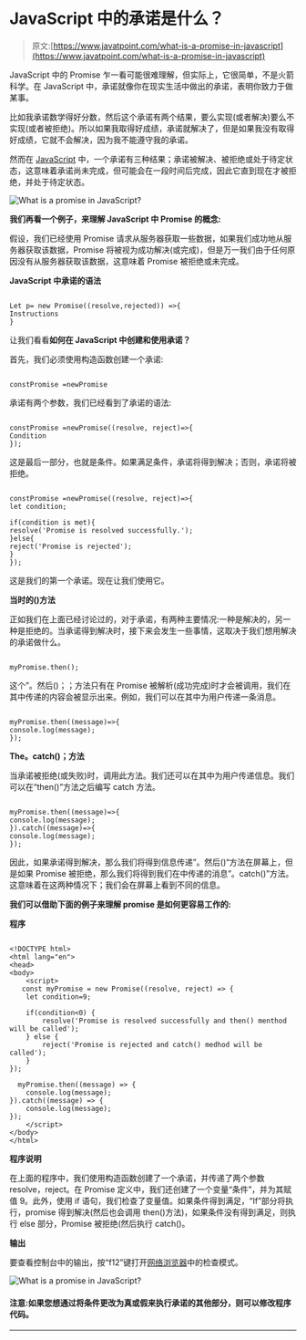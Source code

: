 # JavaScript 中的承诺是什么？

> 原文:[https://www.javatpoint.com/what-is-a-promise-in-javascript](https://www.javatpoint.com/what-is-a-promise-in-javascript)

JavaScript 中的 Promise 乍一看可能很难理解，但实际上，它很简单，不是火箭科学。在 JavaScript 中，承诺就像你在现实生活中做出的承诺，表明你致力于做某事。

比如我承诺数学得好分数，然后这个承诺有两个结果，要么实现(或者解决)要么不实现(或者被拒绝)。所以如果我取得好成绩，承诺就解决了，但是如果我没有取得好成绩，它就不会解决，因为我不能遵守我的承诺。

然而在 [JavaScript](https://www.javatpoint.com/javascript-tutorial) 中，一个承诺有三种结果；承诺被解决、被拒绝或处于待定状态，这意味着承诺尚未完成，但可能会在一段时间后完成，因此它直到现在才被拒绝，并处于待定状态。

![What is a promise in JavaScript?](img/7d0ef8e40de4b2da8f0cee4205d37822.png)

**我们再看一个例子，来理解 JavaScript 中 **Promise** 的概念:**

假设，我们已经使用 Promise 请求从服务器获取一些数据，如果我们成功地从服务器获取该数据，Promise 将被视为成功解决(或完成)，但是万一我们由于任何原因没有从服务器获取该数据，这意味着 Promise 被拒绝或未完成。

**JavaScript 中承诺的语法**

```

Let p= new Promise((resolve,rejected)) =>{
Instructions
}

```

让我们看看**如何在 JavaScript 中创建和使用承诺？**

首先，我们必须使用构造函数创建一个承诺:

```

constPromise =newPromise

```

承诺有两个参数，我们已经看到了承诺的语法:

```

constPromise =newPromise((resolve, reject)=>{
Condition
});

```

这是最后一部分，也就是条件。如果满足条件，承诺将得到解决；否则，承诺将被拒绝。

```

constPromise =newPromise((resolve, reject)=>{
let condition;

if(condition is met){
resolve('Promise is resolved successfully.');
}else{
reject('Promise is rejected');
}
});

```

这是我们的第一个承诺。现在让我们使用它。

**当时的()方法**

正如我们在上面已经讨论过的，对于承诺，有两种主要情况:一种是解决的，另一种是拒绝的。当承诺得到解决时，接下来会发生一些事情，这取决于我们想用解决的承诺做什么。

```

myPromise.then();

```

这个”。然后()；；方法只有在 Promise 被解析(成功完成)时才会被调用，我们在其中传递的内容会被显示出来。例如，我们可以在其中为用户传递一条消息。

```

myPromise.then((message)=>{
console.log(message);
});

```

**The。catch()；方法**

当承诺被拒绝(或失败)时，调用此方法。我们还可以在其中为用户传递信息。我们可以在“then()”方法之后编写 catch 方法。

```

myPromise.then((message)=>{
console.log(message);
}).catch((message)=>{
console.log(message);
});

```

因此，如果承诺得到解决，那么我们将得到信息传递”。然后()“方法在屏幕上，但是如果 Promise 被拒绝，那么我们将得到我们在中传递的消息”。catch()”方法。这意味着在这两种情况下；我们会在屏幕上看到不同的信息。

**我们可以借助下面的例子来理解 promise 是如何更容易工作的:**

**程序**

```

<!DOCTYPE html>
<html lang="en">
<head>
<body>
    <script>
   const myPromise = new Promise((resolve, reject) => {  
    let condition=9;  

    if(condition<0) {    
        resolve('Promise is resolved successfully and then() menthod will be called');  
    } else {    
        reject('Promise is rejected and catch() medhod will be called');  
    }
});

  myPromise.then((message) => { 
    console.log(message);
}).catch((message) => { 
    console.log(message);
});
    </script>
</body>
</html>

```

**程序说明**

在上面的程序中，我们使用构造函数创建了一个承诺，并传递了两个参数 resolve，reject。在 Promise 定义中，我们还创建了一个变量“条件”，并为其赋值 9。此外，使用 if 语句，我们检查了变量值。如果条件得到满足，“If”部分将执行，promise 得到解决(然后也会调用 then()方法)，如果条件没有得到满足，则执行 else 部分，Promise 被拒绝(然后执行 catch()。

**输出**

要查看控制台中的输出，按“f12”键打开[网络浏览器](https://www.javatpoint.com/browsers)中的检查模式。

![What is a promise in JavaScript?](img/6d789a34321573e62029223cebb5b812.png)

#### 注意:如果您想通过将条件更改为真或假来执行承诺的其他部分，则可以修改程序代码。

* * *